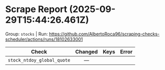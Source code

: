 # Scrape Report (2025-09-29T15:44:26.461Z)

Group: `stocks`  |  Run: https://github.com/AlbertoRoca96/scraping-checks-scheduler/actions/runs/18102633001

| Check | Changed | Keys | Error |
|---|:---:|:--|:--|
| `stock_ntdoy_global_quote` | — |  |  |

